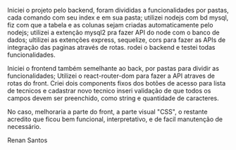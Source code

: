Iniciei o projeto pelo backend,
foram divididas a funcionalidades por pastas, cada comando com seu index e em sua pasta;
utilizei nodejs com bd mysql, fiz com que a tabela e as colunas sejam criadas automaticamente pelo nodejs;
utilizei a extenção mysql2 pra fazer API do node com o banco de dados;
ultilizei as extenções express, sequelize, cors para fazer as APIs de integração das paginas através de rotas.
rodei o backend e testei todas funcionalidades.

Iniciei o frontend também semelhante ao back, por pastas para dividir as funcionalidades;
Utilizei o react-router-dom para fazer a API atraves de rotas do front.
Criei dois components fixos dos botões de acesso para lista de tecnicos e cadastrar novo tecnico
inseri validação de que todos os campos devem ser preenchido, como string e quantidade de caracteres.


No caso, melhoraria a parte do front, a parte visual "CSS", o restante acredito que ficou bem funcional, interpretativo, e de facil manutenção de necessário.

Renan Santos
